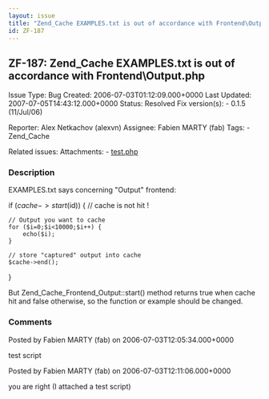 ```yaml
---
layout: issue
title: "Zend_Cache EXAMPLES.txt is out of accordance with Frontend\Output.php"
id: ZF-187
---
```


ZF-187: Zend\_Cache EXAMPLES.txt is out of accordance with Frontend\\Output.php
-------------------------------------------------------------------------------

 Issue Type: Bug Created: 2006-07-03T01:12:09.000+0000 Last Updated: 2007-07-05T14:43:12.000+0000 Status: Resolved Fix version(s): - 0.1.5 (11/Jul/06)
 
 Reporter:  Alex Netkachov (alexvn)  Assignee:  Fabien MARTY (fab)  Tags: - Zend\_Cache
 
 Related issues: 
 Attachments: - [test.php](/issues/secure/attachment/10020/test.php)
 
### Description

EXAMPLES.txt says concerning "Output" frontend:

if ($cache->start($id)) { // cache is not hit !

 
    // Output you want to cache
    for ($i=0;$i<10000;$i++) {
        echo($i);
    }
    
    // store "captured" output into cache
    $cache->end();


}

But Zend\_Cache\_Frontend\_Output::start() method returns true when cache hit and false otherwise, so the function or example should be changed.

 

 

### Comments

Posted by Fabien MARTY (fab) on 2006-07-03T12:05:34.000+0000

test script

 

 

Posted by Fabien MARTY (fab) on 2006-07-03T12:11:06.000+0000

you are right (I attached a test script)

 

 